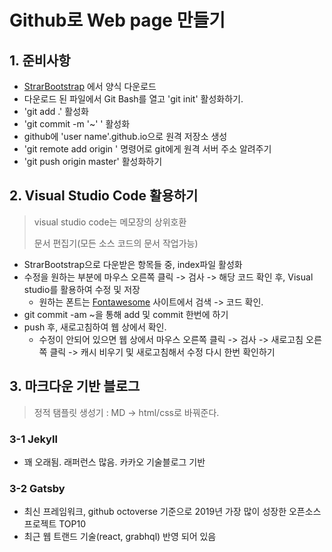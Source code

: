 # Github로 Web page 만들기

## 1. 준비사항

* [StrarBootstrap](https://startbootstrap.com/) 에서 양식 다운로드
* 다운로드 된 파일에서 Git Bash를 열고 'git init' 활성화하기.
* 'git add .' 활성화
* 'git commit -m '~' ' 활성화
* github에 'user name'.github.io으로 원격 저장소 생성
* 'git remote add origin <url>' 명령어로 git에게 원격 서버 주소 알려주기
* 'git push origin master' 활성화하기

## 2. Visual Studio Code 활용하기

> visual studio code는 메모장의 상위호환
>
> 문서 편집기(모든 소스 코드의 문서 작업가능)

* StrarBootstrap으로 다운받은 항목들 중, index파일 활성화
* 수정을 원하는 부분에 마우스 오른쪽 클릭 -> 검사 -> 해당 코드 확인 후, Visual studio를 활용하여 수정 및 저장
  * 원하는 폰트는 [Fontawesome](https://fontawesome.com/) 사이트에서 검색 ->  코드 확인.
* git commit -am ~을 통해 add 및 commit 한번에 하기
* push 후, 새로고침하여 웹 상에서 확인.
  * 수정이 안되어 있으면 웹 상에서 마우스 오른쪽 클릭 -> 검사 -> 새로고침 오른쪽 클릭 -> 캐시 비우기 및 새로고침해서 수정 다시 한번 확인하기

## 3. 마크다운 기반 블로그

> 정적 탬플릿 생성기 : MD -> html/css로 바꿔준다.

### 3-1 Jekyll

* 꽤 오래됨. 래퍼런스 많음. 카카오 기술블로그 기반



### 3-2 Gatsby

* 최신 프레임워크, github octoverse 기준으로 2019년 가장 많이 성장한 오픈소스 프로젝트 TOP10
* 최근 웹 트랜드 기술(react, grabhql) 반영 되어 있음